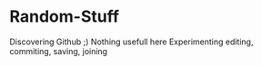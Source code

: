 # Random-Stuff
Discovering Github ;) Nothing usefull here
Experimenting editing, commiting, saving, joining
